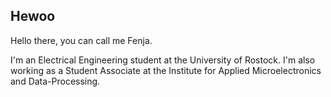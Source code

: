## Hewoo

Hello there, you can call me Fenja.

I'm an Electrical Engineering student at the University of Rostock.
I'm also working as a Student Associate at the Institute for Applied Microelectronics and Data-Processing.
